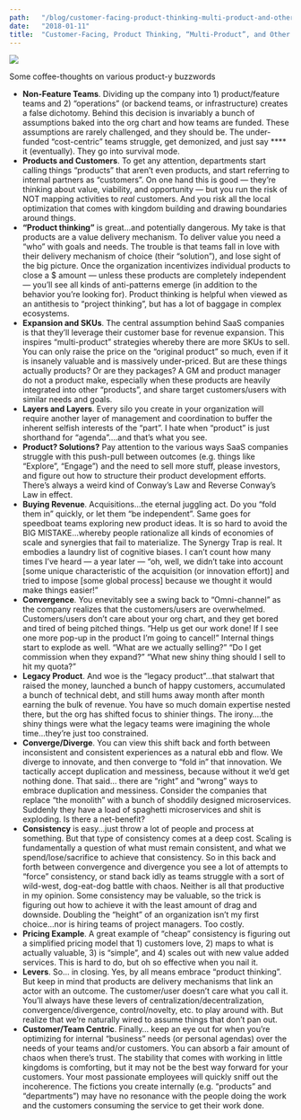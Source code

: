 ```yaml
---
path:	"/blog/customer-facing-product-thinking-multi-product-and-other-shenanigans"
date:	"2018-01-11"
title:	"Customer-Facing, Product Thinking, “Multi-Product”, and Other Shenanigans"
---
```


![](/images/1*2zQqPbqC66wttUmTMUgzrA@2x.jpeg)

Some coffee-thoughts on various product-y buzzwords

* **Non-Feature Teams**. Dividing up the company into 1) product/feature teams and 2) “operations” (or backend teams, or infrastructure) creates a false dichotomy. Behind this decision is invariably a bunch of assumptions baked into the org chart and how teams are funded. These assumptions are rarely challenged, and they should be. The under-funded “cost-centric” teams struggle, get demonized, and just say **** it (eventually). They go into survival mode.
* **Products and Customers**. To get any attention, departments start calling things “products” that aren’t even products, and start referring to internal partners as “customers”. On one hand this is good — they’re thinking about value, viability, and opportunity — but you run the risk of NOT mapping activities to *real* customers. And you risk all the local optimization that comes with kingdom building and drawing boundaries around things.
* **“Product thinking”** is great…and potentially dangerous. My take is that products are a value delivery mechanism. To deliver value you need a “who” with goals and needs. The trouble is that teams fall in love with their delivery mechanism of choice (their “solution”), and lose sight of the big picture. Once the organization incentivizes individual products to close a $ amount — unless these products are completely independent — you’ll see all kinds of anti-patterns emerge (in addition to the behavior you’re looking for). Product thinking is helpful when viewed as an antithesis to “project thinking”, but has a lot of baggage in complex ecosystems.
* **Expansion and SKUs**. The central assumption behind SaaS companies is that they’ll leverage their customer base for revenue expansion. This inspires “multi-product” strategies whereby there are more SKUs to sell. You can only raise the price on the “original product” so much, even if it is insanely valuable and is massively under-priced. But are these things actually products? Or are they packages? A GM and product manager do not a product make, especially when these products are heavily integrated into other “products”, and share target customers/users with similar needs and goals.
* **Layers and Layers**. Every silo you create in your organization will require another layer of management and coordination to buffer the inherent selfish interests of the “part”. I hate when “product” is just shorthand for “agenda”….and that’s what you see.
* **Product? Solutions?** Pay attention to the various ways SaaS companies struggle with this push-pull between outcomes (e.g. things like “Explore”, “Engage”) and the need to sell more stuff, please investors, and figure out how to structure their product development efforts. There’s always a weird kind of Conway’s Law and Reverse Conway’s Law in effect.
* **Buying Revenue**. Acquisitions…the eternal juggling act. Do you “fold them in” quickly, or let them “be independent”. Same goes for speedboat teams exploring new product ideas. It is so hard to avoid the BIG MISTAKE…whereby people rationalize all kinds of economies of scale and synergies that fail to materialize. The Synergy Trap is real. It embodies a laundry list of cognitive biases. I can’t count how many times I’ve heard — a year later — “oh, well, we didn’t take into account [some unique characteristic of the acquisition (or innovation effort)] and tried to impose [some global process] because we thought it would make things easier!”
* **Convergence**. You enevitably see a swing back to “Omni-channel” as the company realizes that the customers/users are overwhelmed. Customers/users don’t care about your org chart, and they get bored and tired of being pitched things. “Help us get our work done! If I see one more pop-up in the product I’m going to cancel!” Internal things start to explode as well. “What are we actually selling?” “Do I get commission when they expand?” “What new shiny thing should I sell to hit my quota?”
* **Legacy Product**. And woe is the “legacy product”…that stalwart that raised the money, launched a bunch of happy customers, accumulated a bunch of technical debt, and still hums away month after month earning the bulk of revenue. You have so much domain expertise nested there, but the org has shifted focus to shinier things. The irony….the shiny things were what the legacy teams were imagining the whole time…they’re just too constrained.
* **Converge/Diverge**. You can view this shift back and forth between inconsistent and consistent experiences as a natural ebb and flow. We diverge to innovate, and then converge to “fold in” that innovation. We tactically accept duplication and messiness, because without it we’d get nothing done. That said… there are “right” and “wrong” ways to embrace duplication and messiness. Consider the companies that replace “the monolith” with a bunch of shoddily designed microservices. Suddenly they have a load of spaghetti microservices and shit is exploding. Is there a net-benefit?
* **Consistency** is easy…just throw a lot of people and process at something. But that type of consistency comes at a deep cost. Scaling is fundamentally a question of what must remain consistent, and what we spend/lose/sacrifice to achieve that consistency. So in this back and forth between convergence and divergence you see a lot of attempts to “force” consistency, or stand back idly as teams struggle with a sort of wild-west, dog-eat-dog battle with chaos. Neither is all that productive in my opinion. Some consistency may be valuable, so the trick is figuring out how to achieve it with the least amount of drag and downside. Doubling the “height” of an organization isn’t my first choice…nor is hiring teams of project managers. Too costly.
* **Pricing Example**. A great example of “cheap” consistency is figuring out a simplified pricing model that 1) customers love, 2) maps to what is actually valuable, 3) is “simple”, and 4) scales out with new value added services. This is hard to do, but oh so effective when you nail it.
* **Levers**. So… in closing. Yes, by all means embrace “product thinking”. But keep in mind that products are delivery mechanisms that link an actor with an outcome. The customer/user doesn’t care what you call it. You’ll always have these levers of centralization/decentralization, convergence/divergence, control/novelty, etc. to play around with. But realize that we’re naturally wired to assume things that don’t pan out.
* **Customer/Team Centric**. Finally… keep an eye out for when you’re optimizing for internal “business” needs (or personal agendas) over the needs of your teams and/or customers. You can absorb a fair amount of chaos when there’s trust. The stability that comes with working in little kingdoms is comforting, but it may not be the best way forward for your customers. Your most passionate employees will quickly sniff out the incoherence. The fictions you create internally (e.g. “products” and “departments”) may have no resonance with the people doing the work and the customers consuming the service to get their work done.
